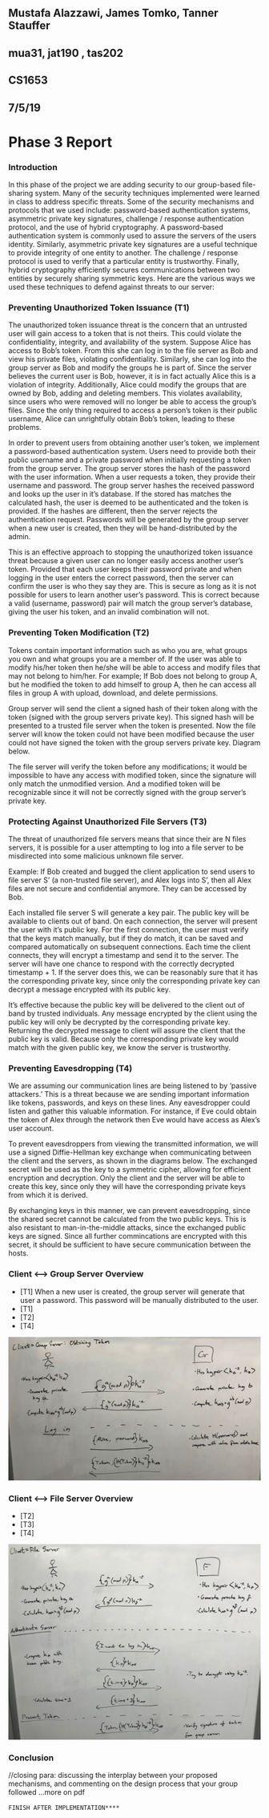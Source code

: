 ## Mustafa Alazzawi, James Tomko, Tanner Stauffer
## mua31, jat190 , tas202
## CS1653
## 7/5/19
# Phase 3 Report
### Introduction

In this phase of the project we are adding security to our group-based file-sharing system. Many of the security techniques implemented were learned in class to address specific threats. Some of the security mechanisms and protocols that we used include: password-based authentication systems, asymmetric private key signatures, challenge / response authentication protocol, and the use of hybrid cryptography. A password-based authentication system is commonly used to assure the servers of the users identity. Similarly, asymmetric private key signatures are a useful technique to provide integrity of one entity to another. The challenge / response protocol is used to verify that a particular entity is trustworthy. Finally, hybrid cryptography efficiently secures communications between two entities by securely sharing symmetric keys. Here are the various ways we used these techniques to defend against threats to our server:

### Preventing Unauthorized Token Issuance (T1)

The unauthorized token issuance threat is the concern that an untrusted user will gain access to a token that is not theirs. This could violate the confidentiality, integrity, and availability of the system. Suppose Alice has access to Bob’s token. From this she can log in to the file server as Bob and view his private files, violating confidentiality. Similarly, she can log into the group server as Bob and modify the groups he is part of. Since the server believes the current user is Bob, however, it is in fact actually Alice this is a violation of integrity. Additionally, Alice could modify the groups that are owned by Bob, adding and deleting members. This violates availability, since users who were removed will no longer be able to access the group’s files. Since the only thing required to access a person’s token is their public username, Alice can unrightfully obtain Bob’s token, leading to these problems.

In order to prevent users from obtaining another user’s token, we implement a password-based authentication system. Users need to provide both their public username and a private password when initially requesting a token from the group server. The group server stores the hash of the password with the user information. When a user requests a token, they provide their username and password. The group server hashes the received password and looks up the user in it’s database. If the stored has matches the calculated hash, the user is deemed to be authenticated and the token is provided. If the hashes are different, then the server rejects the authentication request. Passwords will be generated by the group server when a new user is created, then they will be hand-distributed by the admin.

This is an effective approach to stopping the unauthorized token issuance threat because a given user can no longer easily access another user’s token. Provided that each user keeps their password private and when logging in the user enters the correct password, then the server can confirm the user is who they say they are. This is secure as long as it is not possible for users to learn another user’s password. This is correct because a valid (username, password) pair will match the group server’s database, giving the user his token, and an invalid combination will not.

### Preventing Token Modification (T2)

Tokens contain important information such as who you are, what groups you own and what groups you are a member of. If the user was able to modify his/her token then he/she will be able to access and modify files that may not belong to him/her. For example; If Bob does not belong to group A, but he modified the token to add himself to group A, then he can access all files in group A with upload, download, and delete permissions.

Group server will send the client a signed hash of their token along with the token (signed with the group servers private key). This signed hash will be presented to a trusted file server when the token is presented. Now the file server will know the token could not have been modified because the user could not have signed the token with the group servers private key. Diagram below.

The file server will verify the token before any modifications; it would be impossible to have any access with modified token, since the signature will only match the unmodified version. And a modified token will be recognizable since it will not be correctly signed with the group server’s private key.

### Protecting Against Unauthorized File Servers (T3)

The threat of unauthorized file servers means that since their are N files servers, it is possible for a user attempting to log into a file server to be misdirected into some malicious unknown file server.

Example: If Bob created and bugged the client application to send users to file server S’ (a non-trusted file server), and Alex logs into S’, then all Alex files are not secure and confidential anymore. They can be accessed by Bob.

Each installed file server S will generate a key pair. The public key will be available to clients out of band. On each connection, the server will present the user with it’s public key. For the first connection, the user must verify that the keys match manually, but if they do match, it can be saved and compared automatically on subsequent connections. Each time the client connects, they will encrypt a timestamp and send it to the server. The server will have one chance to respond with the correctly decrypted timestamp + 1. If the server does this, we can be reasonably sure that it has the corresponding private key, since only the corresponding private key can decrypt a message encrypted with its public key.

It’s effective because the public key will be delivered to the client out of band by trusted individuals. Any message encrypted by the client using the public key will only be decrypted by the corresponding private key. Returning the decrypted message to client will assure the client that the public key is valid. Because only the corresponding private key would match with the given public key, we know the server is trustworthy.

### Preventing Eavesdropping (T4)
We are assuming our communication lines are being listened to by
‘passive attackers.’ This is a threat because we are sending important
information like tokens, passwords, and keys on these lines. Any
eavesdropper could listen and gather this valuable information. For
instance, if Eve could obtain the token of Alex through the network then
Eve would have access as Alex’s user account.

To prevent eavesdroppers from viewing the transmitted information, we
will use a signed Diffie-Hellman key exchange when communicating between
the client and the servers, as shown in the diagrams below. The
exchanged secret will be used as the key to a symmetric cipher, allowing
for efficient encryption and decryption. Only the client and the server
will be able to create this key, since only they will have the
corresponding private keys from which it is derived.

By exchanging keys in this manner, we can prevent eavesdropping, since
the shared secret cannot be calculated from the two public keys. This is
also resistant to man-in-the-middle attacks, since the exchanged public
keys are signed. Since all further commincations are encrypted with this
secret, it should be sufficient to have secure communication between the
hosts.

### Client <--> Group Server Overview
* [T1] When a new user is created, the group server will generate that user a password. This password will be manually distributed to the user.
* [T1]
* [T2]
* [T4]

![Client - GS](report_img/client_gs.jpg)

### Client <--> File Server Overview
* [T2]
* [T3]
* [T4]

![Client - GS](report_img/client_fs.jpg)

### Conclusion
//closing para:  discussing the interplay between your proposed mechanisms, and commenting on the design process that your group followed  …more on pdf

	FINISH AFTER IMPLEMENTATION****
